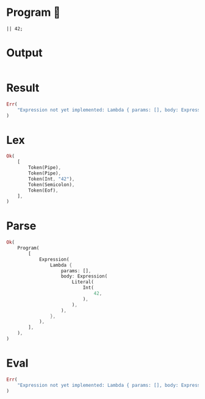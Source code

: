 # Program 🔴

```rustleaf
|| 42;
```

# Output

```

```

# Result

```rust
Err(
    "Expression not yet implemented: Lambda { params: [], body: Expression(Literal(Int(42))) }",
)
```

# Lex

```rust
Ok(
    [
        Token(Pipe),
        Token(Pipe),
        Token(Int, "42"),
        Token(Semicolon),
        Token(Eof),
    ],
)
```

# Parse

```rust
Ok(
    Program(
        [
            Expression(
                Lambda {
                    params: [],
                    body: Expression(
                        Literal(
                            Int(
                                42,
                            ),
                        ),
                    ),
                },
            ),
        ],
    ),
)
```

# Eval

```rust
Err(
    "Expression not yet implemented: Lambda { params: [], body: Expression(Literal(Int(42))) }",
)
```
